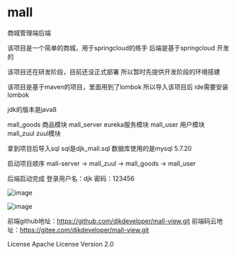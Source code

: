 # mall
商城管理端后端


该项目是一个简单的商城，用于springcloud的练手 后端是基于springcloud 开发的


该项目还在研发阶段，目前还没正式部署 所以暂时先提供开发阶段的环境搭建

该项目是基于maven的项目，里面用到了lombok  所以导入该项目后 ide需要安装lombok

jdk的版本是java8

mall_goods 商品模块
mall_server eureka服务模块
mall_user 用户模块
mall_zuul zuul模块

拿到项目后导入sql  sql是djk_mall.sql 数据库使用的是mysql 5.7.20

启动项目顺序
mall-server -> mall_zuul -> mall_goods -> mall_user

后端启动完成 登录用户名：djk  密码：123456

![image](http://github.com/djkdeveloper/mall/raw/master/images/login.png)

![image](http://github.com/djkdeveloper/mall/raw/master/images/desk.png)


前端github地址：https://github.com/djkdeveloper/mall-view.git
前端码云地址：https://gitee.com/djkdeveloper/mall-view.git



License
Apache License Version 2.0



